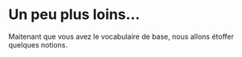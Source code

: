 # Un peu plus loins…

Maitenant que vous avez le vocabulaire de base, nous allons étoffer quelques notions.

